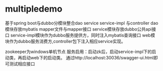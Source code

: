 # multipledemo
基于spring boot与dubbo分模块整合dao service service-impl 与controller
dao模块存放mybatis  mapper文件与mapper接口
service模块存放dubbo公共api接口
service-impl模块作为dubbo服务提供方，同时注入mybatis查询接口
web模块作为dubbo服务消费方,controller包下注入相应service实现。

zookeeper为windows单机节点
服务启用：启动zk后，启动service-impl下的启动类，再启动web下的启动类。
通过http://localhost:30036/swagger-ui.html即可测试相应接口
